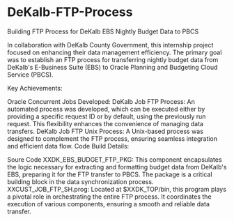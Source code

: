 # DeKalb-FTP-Process
Building FTP Process for DeKalb EBS Nightly Budget Data to PBCS

In collaboration with DeKalb County Government, this internship project focused on enhancing their data management efficiency. The primary goal was to establish an FTP process for transferring nightly budget data from DeKalb's E-Business Suite (EBS) to Oracle Planning and Budgeting Cloud Service (PBCS).

Key Achievements:

Oracle Concurrent Jobs Developed:
DeKalb Job FTP Process: An automated process was developed, which can be executed either by providing a specific request ID or by default, using the previously run request. This flexibility enhances the convenience of managing data transfers.
DeKalb Job FTP Unix Process: A Unix-based process was designed to complement the FTP process, ensuring seamless integration and efficient data flow.
Code Build Details:

Soure Code 
XXDK_EBS_BUDGET_FTP_PKG: This component encapsulates the logic necessary for extracting and formatting budget data from DeKalb's EBS, preparing it for the FTP transfer to PBCS. The package is a critical building block in the data synchronization process.
XXCUST_JOB_FTP_SH.prog: Located at $XXDK_TOP/bin, this program plays a pivotal role in orchestrating the entire FTP process. It coordinates the execution of various components, ensuring a smooth and reliable data transfer.
